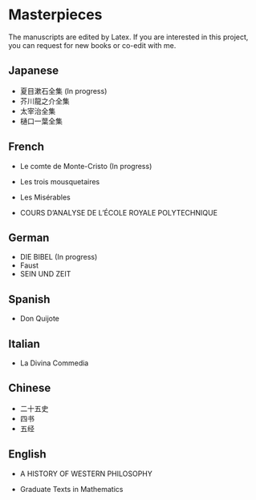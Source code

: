 # Masterpieces

The manuscripts are edited by Latex. If you are interested in this project, you can request for new books or co-edit with me.

## Japanese

- 夏目漱石全集 (In progress)
- 芥川龍之介全集
- 太宰治全集
- 樋口一葉全集

## French

- Le comte de Monte-Cristo (In progress)
- Les trois mousquetaires
- Les Misérables

- COURS D’ANALYSE DE L’ÉCOLE ROYALE POLYTECHNIQUE

## German

- DIE BIBEL (In progress)
- Faust
- SEIN UND ZEIT

## Spanish

- Don Quijote

## Italian

- La Divina Commedia

## Chinese

- 二十五史
- 四书
- 五经

## English

- A HISTORY OF WESTERN PHILOSOPHY

- Graduate Texts in Mathematics

